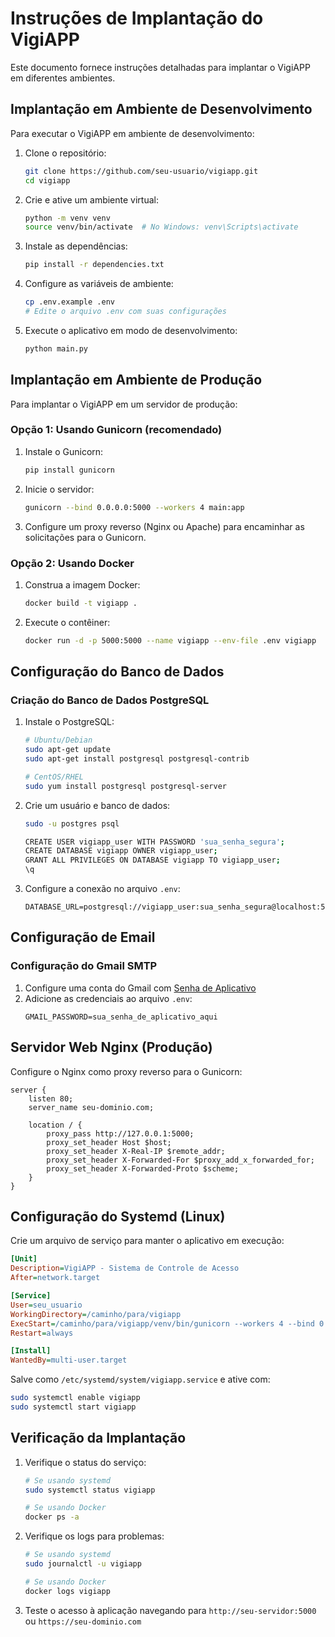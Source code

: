 # Instruções de Implantação do VigiAPP

Este documento fornece instruções detalhadas para implantar o VigiAPP em diferentes ambientes.

## Implantação em Ambiente de Desenvolvimento

Para executar o VigiAPP em ambiente de desenvolvimento:

1. Clone o repositório:
   ```bash
   git clone https://github.com/seu-usuario/vigiapp.git
   cd vigiapp
   ```

2. Crie e ative um ambiente virtual:
   ```bash
   python -m venv venv
   source venv/bin/activate  # No Windows: venv\Scripts\activate
   ```

3. Instale as dependências:
   ```bash
   pip install -r dependencies.txt
   ```

4. Configure as variáveis de ambiente:
   ```bash
   cp .env.example .env
   # Edite o arquivo .env com suas configurações
   ```

5. Execute o aplicativo em modo de desenvolvimento:
   ```bash
   python main.py
   ```

## Implantação em Ambiente de Produção

Para implantar o VigiAPP em um servidor de produção:

### Opção 1: Usando Gunicorn (recomendado)

1. Instale o Gunicorn:
   ```bash
   pip install gunicorn
   ```

2. Inicie o servidor:
   ```bash
   gunicorn --bind 0.0.0.0:5000 --workers 4 main:app
   ```

3. Configure um proxy reverso (Nginx ou Apache) para encaminhar as solicitações para o Gunicorn.

### Opção 2: Usando Docker

1. Construa a imagem Docker:
   ```bash
   docker build -t vigiapp .
   ```

2. Execute o contêiner:
   ```bash
   docker run -d -p 5000:5000 --name vigiapp --env-file .env vigiapp
   ```

## Configuração do Banco de Dados

### Criação do Banco de Dados PostgreSQL

1. Instale o PostgreSQL:
   ```bash
   # Ubuntu/Debian
   sudo apt-get update
   sudo apt-get install postgresql postgresql-contrib
   
   # CentOS/RHEL
   sudo yum install postgresql postgresql-server
   ```

2. Crie um usuário e banco de dados:
   ```bash
   sudo -u postgres psql
   
   CREATE USER vigiapp_user WITH PASSWORD 'sua_senha_segura';
   CREATE DATABASE vigiapp OWNER vigiapp_user;
   GRANT ALL PRIVILEGES ON DATABASE vigiapp TO vigiapp_user;
   \q
   ```

3. Configure a conexão no arquivo `.env`:
   ```
   DATABASE_URL=postgresql://vigiapp_user:sua_senha_segura@localhost:5432/vigiapp
   ```

## Configuração de Email

### Configuração do Gmail SMTP

1. Configure uma conta do Gmail com [Senha de Aplicativo](https://support.google.com/accounts/answer/185833?hl=pt-BR)
2. Adicione as credenciais ao arquivo `.env`:
   ```
   GMAIL_PASSWORD=sua_senha_de_aplicativo_aqui
   ```

## Servidor Web Nginx (Produção)

Configure o Nginx como proxy reverso para o Gunicorn:

```nginx
server {
    listen 80;
    server_name seu-dominio.com;

    location / {
        proxy_pass http://127.0.0.1:5000;
        proxy_set_header Host $host;
        proxy_set_header X-Real-IP $remote_addr;
        proxy_set_header X-Forwarded-For $proxy_add_x_forwarded_for;
        proxy_set_header X-Forwarded-Proto $scheme;
    }
}
```

## Configuração do Systemd (Linux)

Crie um arquivo de serviço para manter o aplicativo em execução:

```ini
[Unit]
Description=VigiAPP - Sistema de Controle de Acesso
After=network.target

[Service]
User=seu_usuario
WorkingDirectory=/caminho/para/vigiapp
ExecStart=/caminho/para/vigiapp/venv/bin/gunicorn --workers 4 --bind 0.0.0.0:5000 main:app
Restart=always

[Install]
WantedBy=multi-user.target
```

Salve como `/etc/systemd/system/vigiapp.service` e ative com:

```bash
sudo systemctl enable vigiapp
sudo systemctl start vigiapp
```

## Verificação da Implantação

1. Verifique o status do serviço:
   ```bash
   # Se usando systemd
   sudo systemctl status vigiapp
   
   # Se usando Docker
   docker ps -a
   ```

2. Verifique os logs para problemas:
   ```bash
   # Se usando systemd
   sudo journalctl -u vigiapp
   
   # Se usando Docker
   docker logs vigiapp
   ```

3. Teste o acesso à aplicação navegando para `http://seu-servidor:5000` ou `https://seu-dominio.com`